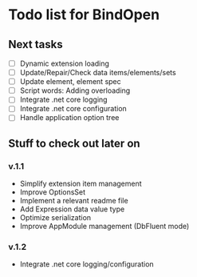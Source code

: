 Todo list for BindOpen
====

## Next tasks

- [ ] Dynamic extension loading
- [ ] Update/Repair/Check data items/elements/sets
- [ ] Update element, element spec
- [ ] Script words: Adding overloading
- [ ] Integrate .net core logging
- [ ] Integrate .net core configuration
- [ ] Handle application option tree

## Stuff to check out later on

### v.1.1
* Simplify extension item management
* Improve OptionsSet 
* Implement a relevant readme file
* Add Expression data value type
* Optimize serialization
* Improve AppModule management (DbFluent mode)
### v.1.2
* Integrate .net core logging/configuration